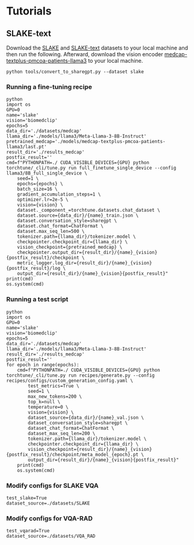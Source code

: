 # Tutorials

## SLAKE-text

Download the [SLAKE](https://www.med-vqa.com/slake/) and [SLAKE-text](https://huggingface.co/datasets/myeongkyunkang/SLAKE-text) datasets to your local machine and then run the following.
Afterward, download the vision encoder [medcap-textplus-pmcoa-patients-llama3](https://huggingface.co/myeongkyunkang/medcap-textplus-pmcoa-patients-llama3) to your local machine.

```
python tools/convert_to_sharegpt.py --dataset slake
```

### Running a fine-tuning recipe

```
python
import os
GPU=0
name='slake'
vision='biomedclip'
epochs=5
data_dir='./datasets/medcap'
llama_dir='./models/llama3/Meta-Llama-3-8B-Instruct'
pretrained_medcap='./models/medcap-textplus-pmcoa-patients-llama3/last.pt'
result_dir='./results_medcap'
postfix_result=''
cmd=f"PYTHONPATH=./ CUDA_VISIBLE_DEVICES={GPU} python torchtune/_cli/tune.py run full_finetune_single_device --config llama3/8B_full_single_device \
    seed=1 \
    epochs={epochs} \
    batch_size=16 \
    gradient_accumulation_steps=1 \
    optimizer.lr=2e-5 \
    vision={vision} \
    dataset._component_=torchtune.datasets.chat_dataset \
    dataset.source={data_dir}/{name}_train.json \
    dataset.conversation_style=sharegpt \
    dataset.chat_format=ChatFormat \
    dataset.max_seq_len=500 \
    tokenizer.path={llama_dir}/tokenizer.model \
    checkpointer.checkpoint_dir={llama_dir} \
    vision_checkpoint={pretrained_medcap} \
    checkpointer.output_dir={result_dir}/{name}_{vision}{postfix_result}/checkpoint \
    metric_logger.log_dir={result_dir}/{name}_{vision}{postfix_result}/log \
    output_dir={result_dir}/{name}_{vision}{postfix_result}"
print(cmd)
os.system(cmd)
```

### Running a test script

```
python
import os
GPU=0
name='slake'
vision='biomedclip'
epochs=5
data_dir='./datasets/medcap'
llama_dir='./models/llama3/Meta-Llama-3-8B-Instruct'
result_dir='./results_medcap'
postfix_result=''
for epoch in range(epochs):
    cmd=f"PYTHONPATH=./ CUDA_VISIBLE_DEVICES={GPU} python torchtune/_cli/tune.py run recipes/generate.py --config recipes/configs/custom_generation_config.yaml \
        test_metrics=True \
        seed=1 \
        max_new_tokens=200 \
        top_k=null \
        temperature=0 \
        vision={vision} \
        dataset_source={data_dir}/{name}_val.json \
        dataset_conversation_style=sharegpt \
        dataset_chat_format=ChatFormat \
        dataset_max_seq_len=200 \
        tokenizer.path={llama_dir}/tokenizer.model \
        checkpointer.checkpoint_dir={llama_dir} \
        vision_checkpoint={result_dir}/{name}_{vision}{postfix_result}/checkpoint/meta_model_{epoch}.pt \
        output_dir={result_dir}/{name}_{vision}{postfix_result}"
    print(cmd)
    os.system(cmd)
```

### Modify configs for SLAKE VQA

```
test_slake=True
dataset_source=./datasets/SLAKE
```

### Modify configs for VQA-RAD

```
test_vqarad=True
dataset_source=./datasets/VQA_RAD
```
